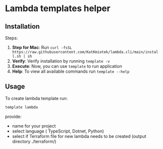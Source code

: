 # Lambda templates helper

## Installation

Steps:
1. **Step for Mac**: Run `curl -fsSL https://raw.githubusercontent.com/KatKmiotek/lambda.cli/main/install.sh | sh`
2. **Verify**: Verify installation by running `template -v`
3. **Execute**: Now, you can use `template` to run application
4. **Help**: To view all available commands run `template --help`

## Usage

To create lambda template run:
```sh
template lambda
```
provide:
- name for your project
- select language ( TypeScript, Dotnet, Python)
- select if Terraform file for new lambda needs to be created (output directory ./terraform/)

